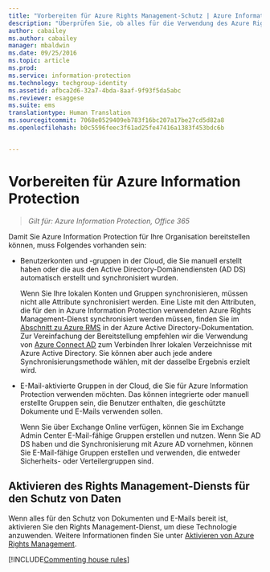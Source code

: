 ```yaml
---
title: "Vorbereiten für Azure Rights Management-Schutz | Azure Information Protection"
description: "Überprüfen Sie, ob alles für die Verwendung des Azure Rights Management-Diensts bereit ist, sodass Ihre Organisation Dokumente und E-Mails schützen kann."
author: cabailey
ms.author: cabailey
manager: mbaldwin
ms.date: 09/25/2016
ms.topic: article
ms.prod: 
ms.service: information-protection
ms.technology: techgroup-identity
ms.assetid: afbca2d6-32a7-4bda-8aaf-9f93f5da5abc
ms.reviewer: esaggese
ms.suite: ems
translationtype: Human Translation
ms.sourcegitcommit: 7068e0529409eb783f16bc207a17be27cd5d82a8
ms.openlocfilehash: b0c5596feec3f61ad25fe47416a1383f453bdc6b


---
```


# <a name="preparing-for-azure-information-protection"></a>Vorbereiten für Azure Information Protection

>*Gilt für: Azure Information Protection, Office 365*

Damit Sie Azure Information Protection für Ihre Organisation bereitstellen können, muss Folgendes vorhanden sein:

-   Benutzerkonten und -gruppen in der Cloud, die Sie manuell erstellt haben oder die aus den Active Directory-Domänendiensten (AD DS) automatisch erstellt und synchronisiert wurden.

    Wenn Sie Ihre lokalen Konten und Gruppen synchronisieren, müssen nicht alle Attribute synchronisiert werden. Eine Liste mit den Attributen, die für den in Azure Information Protection verwendeten Azure Rights Management-Dienst synchronisiert werden müssen, finden Sie im [Abschnitt zu Azure RMS](/active-directory/active-directory-aadconnectsync-attributes-synchronized#azure-rms) in der Azure Active Directory-Dokumentation. Zur Vereinfachung der Bereitstellung empfehlen wir die Verwendung von [Azure Connect AD](/active-directory/active-directory-aadconnectsync-whatis) zum Verbinden Ihrer lokalen Verzeichnisse mit Azure Active Directory. Sie können aber auch jede andere Synchronisierungsmethode wählen, mit der dasselbe Ergebnis erzielt wird.

-   E-Mail-aktivierte Gruppen in der Cloud, die Sie für Azure Information Protection verwenden möchten. Das können integrierte oder manuell erstellte Gruppen sein, die Benutzer enthalten, die geschützte Dokumente und E-Mails verwenden sollen.

    Wenn Sie über Exchange Online verfügen, können Sie im Exchange Admin Center E-Mail-fähige Gruppen erstellen und nutzen. Wenn Sie AD DS haben und die Synchronisierung mit Azure AD vornehmen, können Sie E-Mail-fähige Gruppen erstellen und verwenden, die entweder Sicherheits- oder Verteilergruppen sind.

## <a name="activate-the-rights-management-service-for-data-protection"></a>Aktivieren des Rights Management-Diensts für den Schutz von Daten
Wenn alles für den Schutz von Dokumenten und E-Mails bereit ist, aktivieren Sie den Rights Management-Dienst, um diese Technologie anzuwenden. Weitere Informationen finden Sie unter [Aktivieren von Azure Rights Management](../deploy-use/activate-service.md).

[!INCLUDE[Commenting house rules](../includes/houserules.md)]





<!--HONumber=Jan17_HO4-->


